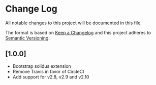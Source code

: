# Change Log
All notable changes to this project will be documented in this file.

The format is based on [Keep a Changelog](http://keepachangelog.com/)
and this project adheres to [Semantic Versioning](http://semver.org/).

## [1.0.0]
- Bootstrap solidus extension
- Remove Travis in favor of CircleCI
- Add support for v2.8, v2.9 and v2.10

